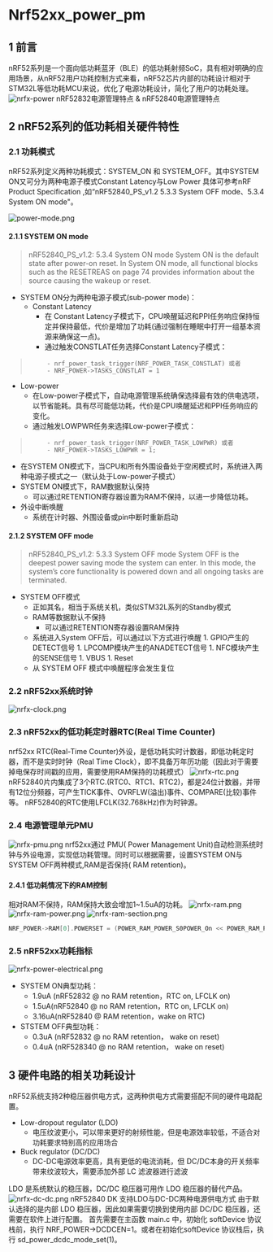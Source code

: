 # Nrf52xx_power_pm

## 1 前言
nRF52系列是一个面向低功耗蓝牙（BLE）的低功耗射频SoC，具有相对明确的应用场景，从nRF52用户功耗控制方式来看，nRF52芯片内部的功耗设计相对于STM32L等低功耗MCU来说，优化了电源功耗设计，简化了用户的功耗处理。
![nrfx-power](./AN02_images/00.png)
 nRF52832电源管理特点 &  nRF52840电源管理特点

## 2 nRF52系列的低功耗相关硬件特性
### 2.1 功耗模式
nRF52系列定义两种功耗模式：SYSTEM_ON 和 SYSTEM_OFF。其中SYSTEM ON又可分为两种电源子模式Constant Latency与Low Power
具体可参考nRF  Product Specification
 ,如“nRF52840_PS_v1.2 5.3.3 System OFF mode、5.3.4 System ON mode"。

![power-mode.png](./AN02_images/01.png)
#### 2.1.1 SYSTEM ON mode
> nRF52840_PS_v1.2:
> 5.3.4 System ON mode 
> System ON is the default state after power-on reset. In System ON mode, all functional blocks such as the RESETREAS on page 74 provides information about the source causing the wakeup or reset.

- SYSTEM ON分为两种电源子模式(sub-power mode)：
   - Constant Latency
      - 在 Constant Latency子模式下，CPU唤醒延迟和PPI任务响应保持恒定并保持最低，代价是增加了功耗(通过强制在睡眠中打开一组基本资源来确保这一点)。
      - 通过触发CONSTLAT任务选择Constant Latency子模式：
>          - nrf_power_task_trigger(NRF_POWER_TASK_CONSTLAT) 或者
>          - NRF_POWER->TASKS_CONSTLAT = 1

   - Low-power
      - 在Low-power子模式下，自动电源管理系统确保选择最有效的供电选项，以节省能耗。具有尽可能低功耗，代价是CPU唤醒延迟和PPI任务响应的变化。
      - 通过触发LOWPWR任务来选择Low-power子模式：
>          - nrf_power_task_trigger(NRF_POWER_TASK_LOWPWR) 或者
>          - NRF_POWER->TASKS_LOWPWR = 1;

- 在SYSTEM ON模式下，当CPU和所有外围设备处于空闲模式时，系统进入两种电源子模式之一（默认处于Low-power子模式）
- SYSTEM ON模式下，RAM数据默认保持
   - 可以通过RETENTION寄存器设置为RAM不保持，以进一步降低功耗。
- 外设中断唤醒
   - 系统在计时器、外围设备或pin中断时重新启动

#### 2.1.2 SYSTEM OFF mode
> nRF52840_PS_v1.2:
> 5.3.3 System OFF mode 
> System OFF is the deepest power saving mode the system can enter. In this mode, the system’s core 
> functionality is powered down and all ongoing tasks are terminated. 

- SYSTEM OFF模式
   - 正如其名，相当于系统关机，类似STM32L系列的Standby模式
   - RAM等数据默认不保持
      - 可以通过RETENTION寄存器设置RAM保持
   - 系统进入System OFF后，可以通过以下方式进行唤醒
         1. GPIO产生的DETECT信号
         1. LPCOMP模块产生的ANADETECT信号
         1. NFC模块产生的SENSE信号
         1. VBUS
         1. Reset
   - 从 SYSTEM OFF 模式中唤醒程序会发生复位

### 2.2 nRF52xx系统时钟
![nrfx-clock.png](./AN02_images/02.png)
### 2.3 nRF52xx的低功耗定时器RTC(Real Time Counter)

nrf52xx RTC(Real-Time Counter)外设，是低功耗实时计数器，即低功耗定时器，而不是实时时钟（Real Time Clock），即不具备万年历功能（因此对于需要掉电保存时间戳的应用，需要使用RAM保持的功耗模式）
![nrfx-rtc.png](./AN02_images/03.png)
nRF52840片内集成了3个RTC.(RTC0、RTC1、RTC2)，都是24位计数器，并带有12位分频器，可产生TICK事件、OVRFLW(溢出)事件、COMPARE(比较)事件等。
nRF52840的RTC使用LFCLK(32.768kHz)作为时钟源。

### 2.4 电源管理单元PMU
![nrfx-pmu.png](./AN02_images/04.png)
nrf52xx通过 PMU( Power Management Unit)自动检测系统时钟与外设电源，实现低功耗管理。同时可以根据需要，设置SYSTEM ON与SYSTEM OFF两种模式,RAM是否保持( RAM retention)。

#### 2.4.1 低功耗情况下的RAM控制
相对RAM不保持，RAM保持大致会增加1~1.5uA的功耗。
![nrfx-ram.png](./AN02_images/05.png)
![nrfx-ram-power.png](./AN02_images/06.png)
![nrfx-ram-section.png](./AN02_images/07.png)

```c
NRF_POWER->RAM[0].POWERSET = (POWER_RAM_POWER_S0POWER_On << POWER_RAM_POWER_S0POWER_Pos)...  
```

### 2.5 nRF52xx功耗指标
![nrfx-power-electrical.png](./AN02_images/08.png)

- SYSTEM ON典型功耗：
   - 1.9uA (nRF52832 @ no RAM retention，RTC on, LFCLK on) 
   - 1.5uA(nRF52840 @ no RAM retention，RTC on, LFCLK on)
   - 3.16uA(nRF52840 @ RAM retention，wake on RTC)
- STSTEM OFF典型功耗：
   - 0.3uA (nRF52832 @ no RAM retention， wake on reset)
   - 0.4uA (nRF528340 @ no RAM retention， wake on reset)
## 3 硬件电路的相关功耗设计
nRF52系统支持2种稳压器供电方式，这两种供电方式需要搭配不同的硬件电路配置。

- Low-dropout regulator (LDO) 
   - 电压纹波更小，可以带来更好的射频性能，但是电源效率较低，不适合对功耗要求特别高的应用场合
- Buck regulator (DC/DC) 
   - DC-DC电源效率更高，具有更低的电流消耗，但 DC/DC本身的开关频率带来纹波较大，需要添加外部 LC 滤波器进行滤波

LDO 是系统默认的稳压器，DC/DC 稳压器可用作 LDO 稳压器的替代产品。
![nrfx-dc-dc.png](./AN02_images/09.png)
nRF52840 DK 支持LDO与DC-DC两种电源供电方式
由于默认选择的是内部 LDO 稳压器，因此如果需要切换到使用内部 DC/DC 稳压器，还需要在软件上进行配置。
首先需要在主函数 main.c 中，初始化 softDevice 协议栈前，执行 NRF_POWER->DCDCEN=1。或者在初始化softDevice 协议栈后，执行 sd_power_dcdc_mode_set(1)。
